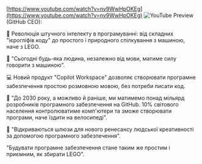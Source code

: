 <!--
date: 2025-02-02T23:23:04.278Z
-->


[https://www.youtube.com/watch?v=nv9WwHpOKEg](https://www.youtube.com/watch?v=nv9WwHpOKEg)
![YouTube Preview](https://img.youtube.com/vi/nv9WwHpOKEg/mqdefault.jpg)
 (GitHub CEO):

🤖 Революція штучного інтелекту в програмуванні: від складних "ієрогліфів коду" до простого і природного спілкування з машиною, наче з LEGO. 

🧠 "Сьогодні будь-яка людина, незалежно від мови, матиме силу говорити з машиною".

💻 Новий продукт "Copilot Workspace" дозволяє створювати програмне забезпечення простою розмовною мовою, без потреби писати код.

🔮 "До 2030 року, а можливо й раніше, ми матимемо понад мільярд розробників програмного забезпечення на GitHub. 10% світового населення контролюватиме комп'ютери та зможе створювати програми, наче їздити на велосипеді".

🎨 "Відкриваються шлюзи для нового ренесансу людської креативності за допомогою програмного забезпечення".

"Будувати програмне забезпечення стане таким же простим і приємним, як збирати LEGO".